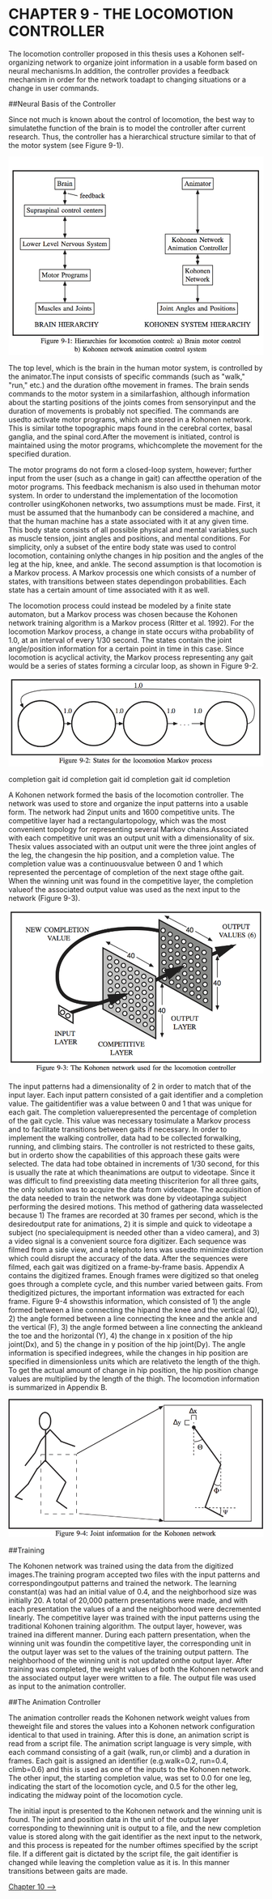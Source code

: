 # CHAPTER 9 - THE LOCOMOTION CONTROLLER

The locomotion controller proposed in this thesis uses a Kohonen self-organizing network to organize joint information in a usable form based on neural mechanisms.In addition, the controller provides a feedback mechanism in order for the network toadapt to changing situations or a change in user commands.

##Neural Basis of the Controller

Since not much is known about the control of locomotion, the best way to simulatethe function of the brain is to model the controller after current research.  Thus, the controller has a hierarchical structure similar to that of the motor system (see Figure 9-1).  

![Figure 9-1](../png/ch09_01.png "Figure 9-1")

The top level, which is the brain in the human motor system, is controlled by the animator.The input consists of specific commands (such as "walk," "run," etc.) and the duration ofthe movement in frames.  The brain sends commands to the motor system in a similarfashion, although information about the starting positions of the joints comes from sensoryinput and the duration of movements is probably not specified.  The commands are usedto activate motor programs, which are stored in a Kohonen network.  This is similar tothe topographic maps found in the cerebral cortex, basal ganglia, and the spinal cord.After the movement is initiated, control is maintained using the motor programs, whichcomplete the movement for the specified duration.

The motor programs do not form a closed-loop system, however; further input from the user (such as a change in gait) can affectthe operation of the motor programs.  This feedback mechanism is also used in thehuman motor system.
In order to understand the implementation of the locomotion controller usingKohonen networks, two assumptions must be made.  First, it must be assumed that the humanbody can be considered a machine, and that the human machine has a state associated with it at any given time.  This body state consists of all possible physical and mental variables,such as muscle tension, joint angles and positions, and mental conditions.  For simplicity, only a subset of the entire body state was used to control locomotion, containing onlythe changes in hip position and the angles of the leg at the hip, knee, and ankle.
The second assumption is that locomotion is a Markov process.  A Markov processis one which consists of a number of states, with transitions between states dependingon probabilities.  Each state has a certain amount of time associated with it as well.  

The locomotion process could instead be modeled by a finite state automaton, but a Markov process was chosen because the Kohonen network training algorithm is a Markov process (Ritter et al. 1992).  For the locomotion Markov process, a change in state occurs witha probability of 1.0, at an interval of every 1/30 second.  The states contain the joint angle/position information for a certain point in time in this case.  Since locomotion is acyclical activity, the Markov process representing any gait would be a series of states forming a circular loop, as shown in Figure 9-2.

![Figure 9-2](../png/ch09_02.png "Figure 9-2")

completion
gait id
completion
gait id
completion
gait id
completion

A Kohonen network formed the basis of the locomotion controller.  The network was used to store and organize the input patterns into a usable form.   The network had 2input units and 1600 competitive units.  The competitive layer had a rectangulartopology, which was the most convenient topology for representing several Markov chains.Associated with each competitive unit was an output unit with a dimensionality of six.  Thesix values associated with an output unit were the three joint angles of the leg, the changesin the hip position, and a completion value.  The completion value was a continuousvalue between 0 and 1 which represented the percentage of completion of the next stage ofthe gait.  When the winning unit was found in the competitive layer, the completion valueof the associated output value was used as the next input to the network (Figure 9-3).

![Figure 9-3](../png/ch09_03.png "Figure 9-3")

The input patterns had a dimensionality of 2 in order to match that of the input layer. Each input pattern consisted of a gait identifier and a completion value.  The gaitidentifier was a value between 0 and 1 that was unique for each gait.  The completion valuerepresented the percentage of completion of the gait cycle.  This value was necessary tosimulate a Markov process and to facilitate transitions between gaits if necessary.
In order to implement the walking controller, data had to be collected forwalking, running, and climbing stairs.  The controller is not restricted to these gaits, but in orderto show the capabilities of this approach these gaits were selected.  The data had tobe obtained in increments of 1/30 second, for this is usually the rate at which theanimations are output to videotape.  Since it was difficult to find preexisting data meeting thiscriterion for all three gaits, the only solution was to acquire the data from videotape.
The acquisition of the data needed to train the network was done by videotapinga subject performing the desired motions.  This method of gathering data wasselected because 1) The frames are recorded at 30 frames per second, which is the desiredoutput rate for animations, 2) it is simple and quick to videotape a subject (no specialequipment is needed other than a video camera), and 3) a video signal is a convenient source fora digitizer.  Each sequence was filmed from a side view, and a telephoto lens was usedto minimize distortion which could disrupt the accuracy of the data.
After the sequences were filmed, each gait was digitized on a frame-by-frame basis. Appendix A contains the digitized frames.  Enough frames were digitized so that oneleg goes through a complete cycle, and this number varied between gaits.  From thedigitized pictures, the important information was extracted for each frame.  Figure 9-4 showsthis information, which consisted of 1) the angle formed between a line connecting the hipand the knee and the vertical (Q), 2) the angle formed between a line connecting the knee and the ankle and the vertical (F), 3) the angle formed between a line connecting the ankleand the toe and the horizontal (Y), 4) the change in x position of the hip joint(Dx), and 5) the change in y position of the hip joint(Dy).  The angle information is specified indegrees, while the changes in hip position are specified in dimensionless units which are relativeto the length of the thigh.  To get the actual amount of change in hip position, the hip position change values are multiplied by the length of the thigh.  The locomotion information is summarized in Appendix B.

![Figure 9-4](../png/ch09_04.png "Figure 9-4")

##Training

The Kohonen network was trained using the data from the digitized images.The training program accepted two files with the input patterns and correspondingoutput patterns and trained the network.  The learning constant(a) was had an initial value of 0.4, and the neighborhood size was initially 20. A total of 20,000 pattern presentations were made, and with each presentation the values of a and the neighborhood were decremented linearly.  The competitive layer was trained with the input patterns using the traditional Kohonen training algorithm.  The output layer, however, was trained ina different manner.  During each pattern presentation, when the winning unit was foundin the competitive layer, the corresponding unit in the output layer was set to the values of the training output pattern.  The neighborhood of the winning unit is not updated onthe output layer.  After training was completed, the weight values of both the Kohonen network and the associated output layer were written to a file.  The output file was used as input to the animation controller.

##The Animation Controller

The animation controller reads the Kohonen network weight values from theweight file and stores the values into a Kohonen network configuration identical to that used in training.  After this is done, an animation script is read from a script file. The animation script language is very simple, with each command consisting of a gait (walk, run,or climb) and a duration in frames.  Each gait is assigned an identifier (e.g.walk=0.2, run=0.4, climb=0.6) and this is used as one of the inputs to the Kohonen network. The other input, the starting completion value, was set to 0.0 for one leg, indicating the start of the locomotion cycle, and 0.5 for the other leg, indicating the midway point of the locomotion cycle.

The initial input is presented to the Kohonen network and the winning unit is found. The joint and position data in the unit of the output layer corresponding to thewinning unit is output to a file, and the new completion value is stored along with the gait identifier as the next input to the network, and this process is repeated for the number oftimes specified by the script file.  If a different gait is dictated by the script file, the gait identifier is changed while leaving the completion value as it is.  In this manner transitions between gaits are made.

[Chapter 10 -->](./ch10.md "Chapter 10 -->")

